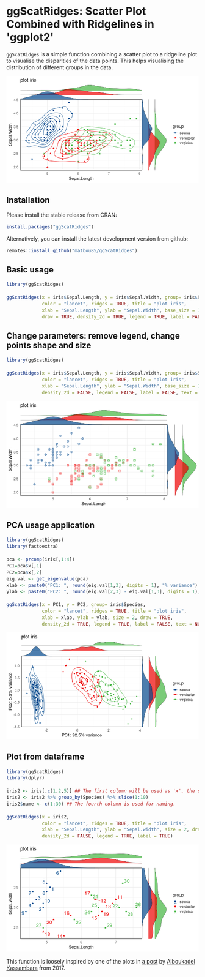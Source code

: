 

# ggScatRidges: Scatter Plot Combined with Ridgelines in 'ggplot2'

`ggScatRidges` is a simple function combining a scatter plot to a ridgeline plot to visualise the disparities of the data points. This helps visualising the distribution of different groups in the data.

![An example of a plot that this package generates](misc/img/Rplot.png)

## Installation

Please install the stable release from CRAN:

``` r
install.packages("ggScatRidges")
```

Alternatively, you can install the latest development version from github:

``` r
remotes::install_github("matbou85/ggScatRidges")
```

## Basic usage

``` r
library(ggScatRidges)
    
ggScatRidges(x = iris$Sepal.Length, y = iris$Sepal.Width, group= iris$Species, 
             color = "lancet", ridges = TRUE, title = "plot iris",
             xlab = "Sepal.Length", ylab = "Sepal.Width", base_size = 15, size = 2, 
             draw = TRUE, density_2d = TRUE, legend = TRUE, label = FALSE, text = NULL) 
```

## Change parameters: remove legend, change points shape and size

```r
library(ggScatRidges)

ggScatRidges(x = iris$Sepal.Length, y = iris$Sepal.Width, group= iris$Species, 
             color = "lancet", ridges = TRUE, title = "plot iris",
             xlab = "Sepal.Length", ylab = "Sepal.Width", base_size = 15, size = 3, draw = TRUE,
             density_2d = FALSE, legend = FALSE, label = FALSE, text = NULL, pch = c(10,12,14)) 
```

![An example of a plot that this package generates](misc/img/Rplot_change.png)


## PCA usage application

``` r
library(ggScatRidges)
library(factoextra)
 
pca <- prcomp(iris[,1:4])
PC1=pca$x[,1]
PC2=pca$x[,2]
eig.val <- get_eigenvalue(pca)
xlab <- paste0("PC1: ", round(eig.val[1,3], digits = 1), "% variance")
ylab <- paste0("PC2: ", round(eig.val[2,3] - eig.val[1,3], digits = 1), "% variance")
  
ggScatRidges(x = PC1, y = PC2, group= iris$Species, 
             color = "lancet", ridges = TRUE, title = "plot iris",
             xlab = xlab, ylab = ylab, size = 2, draw = TRUE,
             density_2d = TRUE, legend = TRUE, label = FALSE, text = NULL)

```

![An example of a plot that this package generates](misc/img/Rplot_PCA.png)

## Plot from dataframe

``` r
library(ggScatRidges)
library(dplyr)

iris2 <- iris[,c(1,2,5)] ## The first column will be used as 'x', the second as 'y' and the third as group for plotting.
iris2 <- iris2 %>% group_by(Species) %>% slice(1:10)
iris2$name <- c(1:30) ## The fourth column is used for naming.

ggScatRidges(x = iris2, 
             color = "lancet", ridges = TRUE, title = "plot iris",
             xlab = "Sepal.Length", ylab = "Sepal.width", size = 2, draw = TRUE,
             density_2d = FALSE, legend = TRUE, label = TRUE)

```

![An example of a plot that this package generates](misc/img/Rplot_df.png)


This function is loosely inspired by one of the plots in [a post](http://www.sthda.com/english/articles/24-ggpubr-publication-ready-plots/78-perfect-scatter-plots-with-correlation-and-marginal-histograms/) by [Alboukadel Kassambara](http://www.sthda.com/english/user/profile/1) from 2017.





